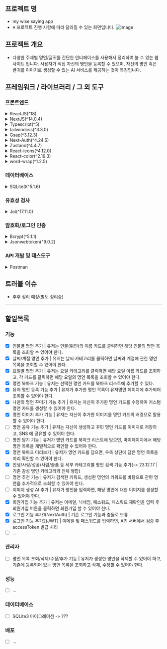 ## 프로젝트 명

- my wise saying app
- ※ 프로젝트 진행 사항에 따라 달라질 수 있는 화면입니다.
![image](https://github.com/youngwan2/wise-saying/assets/107159871/42dedbca-790b-48d9-86db-200db6c21069)

## 프로젝트 개요

- 다양한 주제별 명언/글귀를 간단한 인터페이스를 사용해서 정리하여 볼 수 있는 웹 사이트 입니다. 사용자가 직접 자신의 명언을 등록할 수 있으며, 자신의 명언 혹은 글귀를 이미지로 생성할 수 있는 AI 서비스를 제공하는 것이 특징입니다.

## 프레임워크 / 라이브러리 / 그 외 도구
### 프론트엔드
<details>
<summary>ReactJS(^18)</summary>
</details>
<details>
<summary>NextJS(^14.0.4)</summary>
</details>
<details>
<summary>Typescript(^5)</summary>
</details>
<details>
<summary>tailwindcss(^3.3.0)</summary>
  - 미리 스타일이 정의된 클래스를 기반으로 빠르게 css를 프로젝트에 적용할 수 있으며, 별도로 css 파일 생성 및 선택자 지정이 필요하지 않다는 이점이 매력적으로 다가와 선택하였습니다.
</details>
<details>
<summary>Gsap(^3.12.3)</summary>
  - css 애니메이션에 있어서 성능 최적화가 잘 되어 있고, 사용방법이 간단하다는 이점이 있어서 선택하였습니다. <br>
  - 사용자가 화면에 띄운 로그인, 회원가입, 글작성 창에 있어서 사용성을 높이기 위해 드래그 이벤트를 적용하는 데 활용하였습니다.
</details>
<details>
<summary>Next-Auth(^4.24.5)</summary>
  - 소셜 로그인 인증을 간편하게 실행하기 위한 목적으로 사용하였습니다.
</details>
<details>
<summary>Zustand(^4.4.7)</summary>
  - 복잡한 전역상태가 아닌 단순한 상태의 전역 관리를 목적으로 사용하였습니다. <br>
  - 리덕스와 마찬가지로 불변성을 중요시 하지만, 리덕스는 루트 컴포넌트인 App 을 랩핑하여 전역적으로 스토어를 관리하기 때문에, 상태가 변경되면 관련된 모든 컴포넌트가 리렌더링 되는 문제가 존재하지만, Zustand 의 경우에는 그럴 필요 없이 해당 컴포넌트만 리렌더링 되므로 성능상 이점에 대한 고민, 상태 관리의 단순성 등을 고려하여 선택하게 되었습니다.
</details>
<details>
<summary>React-icons(^4.12.0)</summary>
</details>
</details>
<details>
<summary>React-color(^2.19.3)</summary>

  - 사용자가 명언집을 만들 때, 선택할 수 있는 컬러 선택기 라이브러리 입니다.
  - 3년 전을 이후로 릴리즈되지 않고 있지만, 꾸준히 주간 다운로드 수가 높은 점, ui 가 사용하기 편리하게 되어 있고, import 시 클래스명만 바꿔주면 다양한 이미지 편집도구에서 사용되는 컬러 픽커를 쉽게 사용할 수 있다는 점을 보고 선택하였습니다.
</details>
<details>
<summary>word-wrap(^1.2.5)</summary>
  
  - 기존 Canvas API 의 textRect 로 그려진 텍스트의 경우 캔버스의 크기를 벗어나더라도 자동으로 개행해주지 못하는 문제가 존재하였습니다.
  - 이에, 다양한 라이브러리를 찾아보던 중 명언집에 입력된 글자가 캔버스 화면을 벗어나는 경우 자동으로 개행할 수 있도록 도와주는 라이브러리로 word-wrap 을 찾았습니다.
  - 사용성이 좋고, 패키지 사이즈가 가벼우며, 최근 까지도 릴리즈 하고 있는 점, 꾸준히 사용자가 주 1천만 명 이상 활용하고 있는 것을 확인하고 선택하게 되었습니다.
</details>

### 데이터베이스
<details>
<summary>SQLite3(^5.1.6)</summary>
  - 다른 관계형 데이터베이스에 비해 가볍고, 따로 데이터베이스 서버를 구축하지 않고도 간단한 트렌잭션 처리를 간편하고 쉽게 수행할 수 있다는 이점으로 선택하였습니다. <br>
  - 물론 보안상 좋지 못한 방식이기 때문에, 중요한 정보를 저장하기에는 제약이 따르고, 대규모 트랜잭션 처리에서는 동기적으로 동작하는 특성상 성능상 문제가 발생할 수 있음을 인지하고 있습니다. 그러나 앱의 규모나 확장성, 개발의 목적(개인 활용 목적) 등을 염두에 두었을 때 별도의 데이터베이스 서버 구축이 필요하지 않다고 판단하여 선택하였습니다. <br>
  - 향후 실제 프로덕션에서 운영한다면 다른 관계형 데이터베이스나 NoSQL 로 마이그레이션 할 가능성이 있습니다.
</details>

### 유효성 검사
<details>
<summary>Joi(^17.11.0)</summary>
</details>

### 암호화/로그인 인증
<details>
<summary>Bcrypt(^5.1.1)</summary>
</details>
<details>
<summary>Jsonwebtoken(^9.0.2)</summary>
</details>

### API 개발 및 테스도구
<details>
<summary>Postman</summary>
</details>

## 트러블 이슈

- 추후 정리 예정(별도 정리중)

---

## 할일목록

### 기능
- [x] 인물별 명언 추가 | 유저는 인물(위인)의 이름 카드를 클릭하면 해당 인물의 명언 목록을 조회할 수 있어야 한다.
- [x] 날씨/계절 명언 추가 | 유저는 날씨 카테고리를 클릭하면 날씨와 계절에 관한 명언 목록을 조회할 수 있어야 한다. 
- [x] 요일별 명언 추가 | 유저는 요일 카테고리를 클릭하면 해당 요일 이름 카드를 조회하고, 각 카드를 클릭하면 해당 요일의 명언 목록을 조회할 수 있어야 한다.
- [x] 명언 북마크 기능 | 유저는 선택한 명언 카드를 북마크 리스트에 추가할 수 있다.
- [x] 유저 명언 등록 기능 추가 |  유저가 추가한 명언 목록이 유저명언 페이지에 추가되어 조회할 수 있어야 한다.
- [x] 나만의 명언 꾸미기 기능 추가 | 유저는 자신이 추가한 명언 카드를 수정하여 커스텀 명언 카드를 생성할 수 있어야 한다.
- [x] 명언 이미지 추가 기능 | 유저는 자신이 추가한 이미지를 명언 카드의 배경으로 활용할 수 있어야 한다. 
- [ ] 명언 공유 기능 추가 | 유저는 자신이 생성하고 꾸민 명언 카드를 이미지로 저장하고, SNS 에 공유할 수 있어야 한다.
- [ ] 명언 담기 기능 | 유저가 명언 카드를 북마크 리스트에 담으면, 마이페이지에서 해당 명언 목록을 개별적으로 확인할 수 있어야 한다.
- [x] 명언 북마크 미리보기 | 유저가 명언 카드를 담으면, 우측 상단에 담은 명언 목록을 미리 확인할 수 있어야 한다.
- [x] 인생/사랑/성공/사람/슬픔 등 세부 카테고리별 명언 검색 기능 추가(-> 23.12.17  | 기존 감성 명언 카테고리와 전체 병합)
- [ ] 명언 추천 기능 | 유저가 검색한 키워드, 생성한 명언의 키워드를 바탕으로 관련 명언을 추가적으로 조회할 수 있어야 한다.
- [ ] 이미지 생성 AI 추가 | 유저가 명언을 입력하면, 해당 명언에 대한 이미지를 생성할 수 있어야 한다.
- [x] 회원가입 기능 추가 | 유저는 이메일, 닉네임, 패스워드, 패스워드 재확인을 입력 후 회원가입 버튼을 클릭하면 회원가입 할 수 있어야 한다.
- [x] 로그인 기능 추가1(NextAuth) | 기존 로그인 기능과 충돌로 보류
- [x] 로그인 기능 추가2(JWT) | 이메일 및 패스워드를 입력하면, API 서버에서 검증 후 accessToken 발급 처리
- [ ] ...

### 관리자
- [ ] 명언 목록 조회/삭제/수정/추가 기능 | 유저가 생성한 명언을 삭제할 수 있어야 하고, 기존에 등록되어 있는 명언 목록을 조회하고 삭제, 수정할 수 있어야 한다.

### 성능
- [ ] ...

### 데이터베이스
- [ ] SQLite3 마이그레이션 -> ???


### 배포
- [ ] ...
